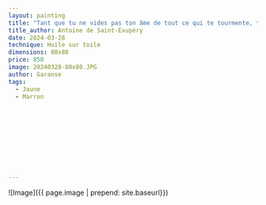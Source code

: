 ```yaml
---
layout: painting
title: "Tant que tu ne vides pas ton âme de tout ce qui te tourmente, tu ne pourras jamais la remplir de tout ce qui te rend heureux."  
title_author: Antoine de Saint-Exupéry                                                  
date: 2024-03-28
technique: Huile sur toile 
dimensions: 80x80
price: 850
image: 20240328-80x80.JPG 
author: Garanse
tags:
  - Jaune
  - Marron
  
  
  
  
  
  
  
  
  
  
---
```

![Image]({{ page.image | prepend: site.baseurl}})

